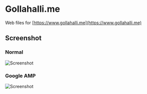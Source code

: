 # Gollahalli.me

Web files for [https://www.gollahalli.me](https://www.gollahalli.me)

## Screenshot

### Normal

![Screenshot](http://cdn.gollahalli.me/screenshot/screen.png)

### Google AMP

![Screenshot](http://cdn.gollahalli.me/screenshot/screen-amp.png)